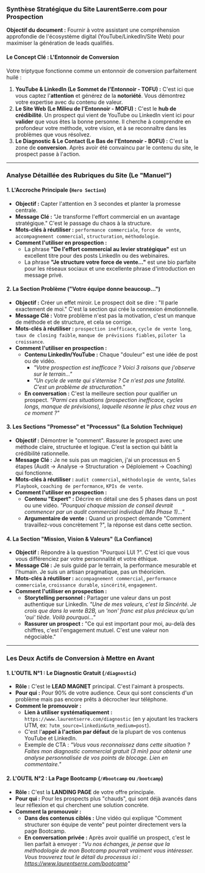 ### **Synthèse Stratégique du Site LaurentSerre.com pour Prospection**

**Objectif du document :** Fournir à votre assistant une compréhension approfondie de l'écosystème digital (YouTube/LinkedIn/Site Web) pour maximiser la génération de leads qualifiés.

#### **Le Concept Clé : L'Entonnoir de Conversion**

Votre triptyque fonctionne comme un entonnoir de conversion parfaitement huilé :
1.  **YouTube & LinkedIn (Le Sommet de l'Entonnoir - TOFU) :** C'est ici que vous captez l'**attention** et générez de la **notoriété**. Vous démontrez votre expertise avec du contenu de valeur.
2.  **Le Site Web (Le Milieu de l'Entonnoir - MOFU) :** C'est le **hub de crédibilité**. Un prospect qui vient de YouTube ou LinkedIn vient ici pour **valider** que vous êtes la bonne personne. Il cherche à comprendre en profondeur votre méthode, votre vision, et à se reconnaître dans les problèmes que vous résolvez.
3.  **Le Diagnostic & Le Contact (Le Bas de l'Entonnoir - BOFU) :** C'est la zone de **conversion**. Après avoir été convaincu par le contenu du site, le prospect passe à l'action.

---

### **Analyse Détaillée des Rubriques du Site (Le "Manuel")**

#### **1. L'Accroche Principale (`Hero Section`)**
*   **Objectif :** Capter l'attention en 3 secondes et planter la promesse centrale.
*   **Message Clé :** "Je transforme l'effort commercial en un avantage stratégique." C'est le passage du chaos à la structure.
*   **Mots-clés à réutiliser :** `performance commerciale`, `force de vente`, `accompagnement commercial`, `structuration`, `méthodologie`.
*   **Comment l'utiliser en prospection :**
    *   La phrase **"De l'effort commercial au levier stratégique"** est un excellent titre pour des posts LinkedIn ou des webinaires.
    *   La phrase **"Je structure votre force de vente..."** est une bio parfaite pour les réseaux sociaux et une excellente phrase d'introduction en message privé.

#### **2. La Section Problème ("Votre équipe donne beaucoup...")**
*   **Objectif :** Créer un effet miroir. Le prospect doit se dire : "Il parle exactement de moi." C'est la section qui crée la connexion émotionnelle.
*   **Message Clé :** Votre problème n'est pas la motivation, c'est un manque de méthode et de structure, et cela se corrige.
*   **Mots-clés à réutiliser :** `prospection inefficace`, `cycle de vente long`, `taux de closing faible`, `manque de prévisions fiables`, `piloter la croissance`.
*   **Comment l'utiliser en prospection :**
    *   **Contenu LinkedIn/YouTube :** Chaque "douleur" est une idée de post ou de vidéo.
        *   *"Votre prospection est inefficace ? Voici 3 raisons que j'observe sur le terrain..."*
        *   *"Un cycle de vente qui s'éternise ? Ce n'est pas une fatalité. C'est un problème de structuration."*
    *   **En conversation :** C'est la meilleure section pour qualifier un prospect. *"Parmi ces situations (prospection inefficace, cycles longs, manque de prévisions), laquelle résonne le plus chez vous en ce moment ?"*

#### **3. Les Sections "Promesse" et "Processus" (La Solution Technique)**
*   **Objectif :** Démontrer le "comment". Rassurer le prospect avec une méthode claire, structurée et logique. C'est la section qui bâtit la crédibilité rationnelle.
*   **Message Clé :** Je ne suis pas un magicien, j'ai un processus en 5 étapes (Audit -> Analyse -> Structuration -> Déploiement -> Coaching) qui fonctionne.
*   **Mots-clés à réutiliser :** `audit commercial`, `méthodologie de vente`, `Sales Playbook`, `coaching de performance`, `KPIs de vente`.
*   **Comment l'utiliser en prospection :**
    *   **Contenu "Expert" :** Décrire en détail une des 5 phases dans un post ou une vidéo. *"Pourquoi chaque mission de conseil devrait commencer par un audit commercial individuel (Ma Phase 1)..."*
    *   **Argumentaire de vente :** Quand un prospect demande "Comment travaillez-vous concrètement ?", la réponse est dans cette section.

#### **4. La Section "Mission, Vision & Valeurs" (La Confiance)**
*   **Objectif :** Répondre à la question "Pourquoi LUI ?". C'est ici que vous vous différenciez par votre personnalité et votre éthique.
*   **Message Clé :** Je suis guidé par le terrain, la performance mesurable et l'humain. Je suis un artisan pragmatique, pas un théoricien.
*   **Mots-clés à réutiliser :** `accompagnement commercial`, `performance commerciale`, `croissance durable`, `sincérité`, `engagement`.
*   **Comment l'utiliser en prospection :**
    *   **Storytelling personnel :** Partager une valeur dans un post authentique sur LinkedIn. *"Une de mes valeurs, c'est la Sincérité. Je crois que dans la vente B2B, un 'non' franc est plus précieux qu'un 'oui' tiède. Voilà pourquoi..."*
    *   **Rassurer un prospect :** "Ce qui est important pour moi, au-delà des chiffres, c'est l'engagement mutuel. C'est une valeur non négociable."

---

### **Les Deux Actifs de Conversion à Mettre en Avant**

#### **1. L'OUTIL N°1 : Le Diagnostic Gratuit (`/diagnostic`)**
*   **Rôle :** C'est le **LEAD MAGNET** principal. C'est l'aimant à prospects.
*   **Pour qui :** Pour 90% de votre audience. Ceux qui sont conscients d'un problème mais pas encore prêts à décrocher leur téléphone.
*   **Comment le promouvoir :**
    *   **Lien à utiliser systématiquement :** `https://www.laurentserre.com/diagnostic` (en y ajoutant les trackers UTM, ex: `?utm_source=linkedin&utm_medium=post`).
    *   C'est l'**appel à l'action par défaut** de la plupart de vos contenus YouTube et LinkedIn.
    *   Exemple de CTA : *"Vous vous reconnaissez dans cette situation ? Faites mon diagnostic commercial gratuit (3 min) pour obtenir une analyse personnalisée de vos points de blocage. Lien en commentaire."*

#### **2. L'OUTIL N°2 : La Page Bootcamp (`/#bootcamp` ou `/bootcamp`)**
*   **Rôle :** C'est la **LANDING PAGE** de votre offre principale.
*   **Pour qui :** Pour les prospects plus "chauds", qui sont déjà avancés dans leur réflexion et qui cherchent une solution concrète.
*   **Comment la promouvoir :**
    *   **Dans des contenus ciblés :** Une vidéo qui explique "Comment structurer son équipe de vente" peut pointer directement vers la page Bootcamp.
    *   **En conversation privée :** Après avoir qualifié un prospect, c'est le lien parfait à envoyer : *"Vu nos échanges, je pense que la méthodologie de mon Bootcamp pourrait vraiment vous intéresser. Vous trouverez tout le détail du processus ici : https://www.laurentserre.com/bootcamp"* 